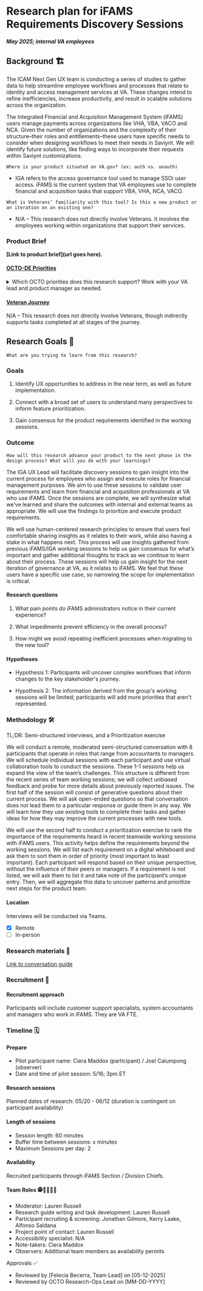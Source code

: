 # Research plan for iFAMS Requirements Discovery Sessions 
##### May 2025; internal VA employees
## Background 🏗️
The ICAM Next Gen UX team is conducting a series of studies to gather data to help streamline employee workflows and processes that relate to identity and access management services at VA. These changes intend to refine inefficiencies, increase productivity, and result in scalable solutions across the organization. 

The Integrated Financial and Acquisition Management System (iFAMS) users manage payments across organizations like VHA, VBA, VACO and NCA. Given the number of organizations and the complexity of their structure–their roles and entitlements–these users have specific needs to consider when designing workflows to meet their needs in Saviynt. We will identify future solutions, like finding ways to incorporate their requests within Saviynt customizations. 

`Where is your product situated on VA.gov? (ex: auth vs. unauth)`

- IGA refers to the access governance tool used to manage SSOi user access.
iFAMS is the current system that VA employees use to complete financial and acquisition tasks that support VBA, VHA, NCA, VACO.

`What is Veterans’ familiarity with this tool? Is this a new product or an iteration on an existing one?`

- N/A – This research does not directly involve Veterans. It involves the employees working within organizations that support their services.

### Product Brief

**[Link to product brief](url goes here).**

#### [OCTO-DE Priorities](https://github.com/department-of-veterans-affairs/va.gov-team/blob/master/strategy/OCTO-DE%20Priorities%202025.md) 
<details><summary>Which OCTO priorities does this research support? Work with your VA lead and product manager as needed. </summary>

##### Objective 2: OCTO’s platforms are the fastest, most efficient, and most secure way to deliver products at VA.
- Key Result 1: 100% of authentications to our systems and tools (both Veteran-facing and internal) occur using a secure credential.
- Key Result 2: We have reduced the total error rates in our platforms by 50% compared to Q4 2024, towards a goal less than 1% per endpoint.

##### Objective 4: OCTO positively influences VA's ability to deliver software products and services faster, safer, and with higher quality.
- Key Result 1: OCTO has delivered at least 10 impactful artifacts or learning activities (e.g., trainings, guides, COP meetings) focused on improving delivery practices that achieve an NPS score of 30 or higher from the target OIT delivery staff.
- Key Result 2: OCTO has helped resolve/support at least 10 significant engineering issues or products outside our portfolio.
- Key Result 3: Five or more non-OCTO teams have used SPRUCE to deliver high quality software.

</details>

#### [Veteran Journey](https://github.com/department-of-veterans-affairs/va.gov-team/blob/master/platform/design/va-product-journey-maps/Veteran%20Journey%20Map.pdf)
N/A – This research does not directly involve Veterans, though indirectly supports tasks completed at all stages of the journey.

## Research Goals 🥅
`What are you trying to learn from this research?`

### Goals
1. Identify UX opportunities to address in the near term, as well as future implementation.

2. Connect with a broad set of users to understand many perspectives to inform feature prioritization.

3. Gain consensus for the product requirements identified in the working sessions.

### Outcome
`How will this research advance your product to the next phase in the design process? What will you do with your learnings?`

The IGA UX Lead will facilitate discovery sessions to gain insight into the current process for employees who assign and execute roles for financial management purposes. We aim to use these sessions to validate user requirements and learn from financial and acquisition professionals at VA who use iFAMS. Once the sessions are complete, we will synthesize what we’ve learned and share the outcomes with internal and external teams as appropriate. We will use the findings to prioritize and execute product requirements. 

We will use human-centered research principles to ensure that users feel comfortable sharing insights as it relates to their work, while also having a stake in what happens next. This process will use insights gathered from previous iFAMS/IGA working sessions to help us gain consensus for what’s important and gather additional thoughts to track as we continue to learn about their process. These sessions will help us gain insight for the next iteration of governance at VA, as it relates to iFAMS. We feel that these users have a specific use case, so narrowing the scope for implementation is critical. 

#### Research questions
1. What pain points do iFAMS administrators notice in their current experience? 

2. What impediments prevent efficiency in the overall process? 

3. How might we avoid repeating inefficient processes when migrating to the new tool? 

#### Hypotheses

- Hypothesis 1: Participants will uncover complex workflows that inform changes to the key stakeholder's journey.

- Hypothesis 2: The information derived from the group's working sessions will be limited; participants will add more priorities that aren't represented.

### Methodology 🛠️
TL;DR: Semi-structured interviews, and a Prioritization exercise

We will conduct a remote, moderated semi-structured conversation with 8 participants that operate in roles that range from accountants to managers. We will schedule individual sessions with each participant and use virtual collaboration tools to conduct the sessions. These 1-1 sessions help us expand the view of the team’s challenges. This structure is different from the recent series of team working sessions; we will collect unbiased feedback and probe for more details about previously reported issues. The first half of the session will consist of generative questions about their current process. We will ask open-ended questions so that conversation does not lead them to a particular response or guide them in any way. We will learn how they use existing tools to complete their tasks and gather ideas for how they may improve the current processes with new tools.  

We will use the second half to conduct a prioritization exercise to rank the importance of the requirements heard in recent teamwide working sessions with iFAMS users. This activity helps define the requirements beyond the working sessions. We will list each requirement on a digital whiteboard and ask them to sort them in order of priority (most important to least important). Each participant will respond based on their unique perspective, without the influence of their peers or managers. If a requirement is not listed, we will ask them to list it and take note of the participant’s unique entry. Then, we will aggregate this data to uncover patterns and prioritize next steps for the product team. 

#### Location
Interviews will be conducted via Teams.

 - [x] Remote
 - [ ] In-person
 
### Research materials 📔
[Link to conversation guide](https://github.com/department-of-veterans-affairs/va.gov-team/blob/master/products/single-sign-on/research/IGA/iFAMS-discovery-research-convo-guide.md)

### Recruitment 🎯
#### Recruitment approach
Participants will include customer support specialists, system accountants and managers who work in iFAMS. They are VA FTE.

### Timeline 🗓️
#### Prepare
- Pilot participant name: Ciera Maddox (participant) / Joel Calumpong (observer) 
- Date and time of pilot session: 5/16; 3pm ET

#### Research sessions
Planned dates of research: 05/20 - 06/12 (duration is contingent on participant availability)

#### Length of sessions
- Session length: 60 minutes
- Buffer time between sessions: x minutes
- Maximum Sessions per day: 2

#### Availability
Recruited participants through iFAMS Section / Division Chiefs.

#### Team Roles 🕵️👩‍💻👩‍🔬
- Moderator: Lauren Russell
- Research guide writing and task development: Lauren Russell
- Participant recruiting & screening: Jonathan Gilmore, Kerry Laake, Alfonso Saldana
- Project point of contact: Lauren Russell
- Accessibility specialist: N/A
- Note-takers: Ciera Maddox
- Observers: Additional team members as availability permits


Approvals ✅
- Reviewed by [Felecia Becerra, Team Lead] on [05-12-2025]
- Reviewed by OCTO Research-Ops Lead on [MM-DD-YYYY]
